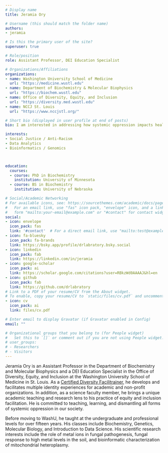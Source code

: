 ```yaml
---
# Display name
title: Jeramia Ory

# Username (this should match the folder name)
authors:
- jeramia

# Is this the primary user of the site?
superuser: true

# Role/position
role: Assistant Professor, DEI Education Specialist

# Organizations/Affiliations
organizations:
- name: Washington University School of Medicine
  url: "https://medicine.wustl.edu"
- name: Department of Biochemistry & Molecular Biophysics
  url: "https://biochem.wustl.edu"
- name: Office of Diversity, Equity, and Inclusion
  url: "https://diversity.med.wustl.edu"
- name: NCCJ St. Louis
  url: "https://www.nccjstl.org/"

# Short bio (displayed in user profile at end of posts)
bio: I am interested in addressing how systemic oppression impacts health.

interests:
- Social Justice / Anti-Racism
- Data Analytics
- Bioinformatics / Genomics



education:
  courses:
  - course: PhD in Biochemistry
    institution: University of Minnesota
  - course: BS in Biochemistry 
    institution: University of Nebraska

# Social/Academic Networking
# For available icons, see: https://sourcethemes.com/academic/docs/page-builder/#icons
#   For an email link, use "fas" icon pack, "envelope" icon, and a link in the
#   form "mailto:your-email@example.com" or "#contact" for contact widget.
social:
- icon: envelope
  icon_pack: fas
  link: '#contact'  # For a direct email link, use "mailto:test@example.org".
- icon: fa-bluesky
  icon_pack: fa-brands
  link: https://bsky.app/profile/drlabratory.bsky.social
- icon: linkedin
  icon_pack: fab
  link: https://linkedin.com/in/jeramia
- icon: google-scholar
  icon_pack: ai
  link: https://scholar.google.com/citations?user=RBkzWd0AAAAJ&hl=en
- icon: github
  icon_pack: fab
  link: https://github.com/drlabratory
# Link to a PDF of your resume/CV from the About widget.
# To enable, copy your resume/CV to `static/files/cv.pdf` and uncomment the lines below.
- icon: cv
  icon_pack: ai
  link: files/cv.pdf

# Enter email to display Gravatar (if Gravatar enabled in Config)
email: ""

# Organizational groups that you belong to (for People widget)
#   Set this to `[]` or comment out if you are not using People widget.
# user_groups:
# - Researchers
# - Visitors
---
```


Jeramia Ory is an Assistant Professor in the Department of Biochemistry and Molecular Biophysics and a DEI Education Specialist in the Office of Diversity, Equity, and Inclusion at the Washington University School of Medicine in St. Louis. As a [Certified Diversity Facilitrainer](https://www.nccjstl.org/facilitrainer-certification-program), he develops and facilitates multiple identity experiences for academic and non-profit organizations. In addition, as a science faculty member, he brings a unique academic teaching and research lens to his practice of equity and inclusion facilitation. He is committed to teaching, learning, and dismantling all forms of systemic oppression in our society.

Before moving to WashU, he taught at the undergraduate and professional levels for over fifteen years. His classes include Biochemistry, Genetics, Molecular Biology, and Introduction to Data Science. His scientific research interests include the role of metal ions in fungal pathogenesis, fungal response to high metal levels in the soil, and bioinformatic characterization of mitochondrial heteroplasmy.
